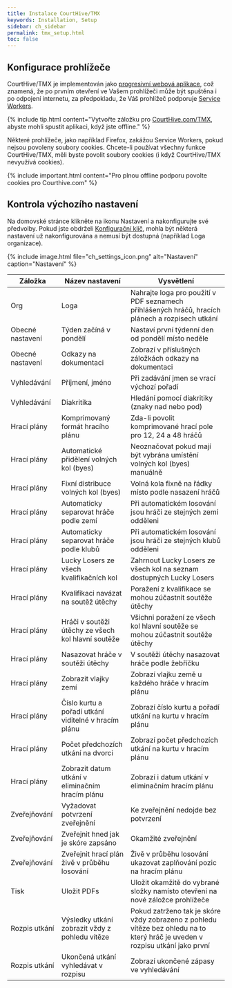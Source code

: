 ```yaml
---
title: Instalace CourtHive/TMX
keywords: Installation, Setup
sidebar: ch_sidebar
permalink: tmx_setup.html
toc: false
---
```

## Konfigurace prohlížeče

CourtHive/TMX je implementován jako [progresivní webová aplikace](https://en.wikipedia.org/wiki/Progressive_Web_Apps), což znamená, že po prvním otevření ve Vašem prohlížeči může být spuštěna i po odpojení internetu, za předpokladu, že Váš prohlížeč podporuje [Service Workers](https://caniuse.com/#feat=serviceworkers).  

{% include tip.html content="Vytvořte záložku pro [CourtHive.com/TMX](https://CourtHive.com/tmx), abyste mohli spustit aplikaci, když jste offline." %}

Některé prohlížeče, jako například Firefox, zakážou Service Workers, pokud nejsou povoleny soubory cookies. Chcete-li používat všechny funkce CourtHive/TMX, měli byste povolit soubory cookies (i když CourtHive/TMX nevyužívá cookies).

{% include important.html content="Pro plnou offline podporu povolte cookies pro Courthive.com" %}

## Kontrola výchozího nastavení

Na domovské stránce klikněte na ikonu Nastavení a nakonfigurujte své předvolby. Pokud jste obdrželi [Konfigurační klíč](tmx_configuration.html), mohla být některá nastavení už nakonfigurována a nemusí být dostupná (například Loga organizace).

{% include image.html file="ch_settings_icon.png" alt="Nastavení" caption="Nastavení" %}

| Záložka | Název nastavení | Vysvětlení |
|-------|--------|---------|
| Org | Loga | Nahrajte loga pro použití v PDF seznamech přihlášených hráčů, hracích plánech a rozpisech utkání |
| Obecné nastavení | Týden začíná v pondělí | Nastaví první týdenní den od pondělí místo neděle |
| Obecné nastavení | Odkazy na dokumentaci | Zobrazí v příslušných záložkách odkazy na dokumentaci |
| Vyhledávání | Příjmení, jméno | Při zadávání jmen se vrací výchozí pořadí |
| Vyhledávání | Diakritika | Hledání pomocí diakritiky (znaky nad nebo pod) |
| Hrací plány | Komprimovaný formát hracího plánu | Zda-li povolit komprimované hrací pole pro 12, 24 a 48 hráčů |
| Hrací plány | Automatické přidělení volných kol (byes) | Neoznačovat pokud mají být vybrána umístění volných kol (byes) manuálně |
| Hrací plány | Fixní distribuce volných kol (byes) | Volná kola fixně na řádky místo podle nasazení hráčů |
| Hrací plány | Automaticky separovat hráče podle zemí | Při automatickém losování jsou hráči ze stejných zemí odděleni |
| Hrací plány | Automaticky separovat hráče podle klubů | Při automatickém losování jsou hráči ze stejných klubů odděleni |
| Hrací plány | Lucky Losers ze všech kvalifikačních kol | Zahrnout Lucky Losers ze všech kol na seznam dostupných Lucky Losers |
| Hrací plány | Kvalifikaci navázat na soutěž útěchy | Poražení z kvalifikace se mohou zúčastnit soutěže útěchy |
| Hrací plány | Hráči v soutěži útěchy ze všech kol hlavní soutěže | Všichni poražení ze všech kol hlavní soutěže se mohou zúčastnit soutěže útěchy |
| Hrací plány | Nasazovat hráče v soutěži útěchy | V soutěži útěchy nasazovat hráče podle žebříčku |
| Hrací plány | Zobrazit vlajky zemí | Zobrazí vlajku země u každého hráče v hracím plánu |
| Hrací plány | Číslo kurtu a pořadí utkání viditelné v hracím plánu | Zobrazí číslo kurtu a pořadí utkání na kurtu v hracím plánu |
| Hrací plány | Počet předchozích utkání na dvorci | Zobrazí počet předchozích utkání na kurtu v hracím plánu |
| Hrací plány | Zobrazit datum utkání v eliminačním hracím plánu | Zobrazí i datum utkání v eliminačním hracím plánu |
| Zveřejňování | Vyžadovat potvrzení zveřejnění  | Ke zveřejnění nedojde bez potvrzení |
| Zveřejňování | Zveřejnit hned jak je skóre zapsáno | Okamžité zveřejnění |
| Zveřejňování | Zveřejnit hrací plán živě v průběhu losování | Živě v průběhu losování ukazovat zaplňování pozic na hracím plánu |
| Tisk | Uložit PDFs | Uložit okamžitě do vybrané složky namísto otevření na nové záložce prohlížeče |
| Rozpis utkání | Výsledky utkání zobrazit vždy z pohledu vítěze | Pokud zatrženo tak je skóre vždy zobrazeno z pohledu vítěze bez ohledu na to který hráč je uveden v rozpisu utkání jako první |
| Rozpis utkání | Ukončená utkání vyhledávat v rozpisu | Zobrazí ukončené zápasy ve vyhledávání |
